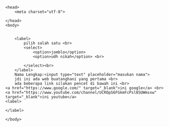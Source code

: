 
<!DOCTYPE html>
<html>

    <head>
        <meta charset="utf-8">

    </head>
    <body>


        <label>
            pilih salah satu <br>
            <select>
                <option>jomblo</option>
                <option>udh nikah</option> <br>
                
            </select><br>
        </label>
        Nama Lengkap:<input type="text" placeholder="masukan nama">
        jdi ini ada web buatanghani yang pertama <br>
        ada beberapa link silakan pencet di bawah ini <br>
    <a href="https://www.google.com/" target="_blank">ini google</a> <br>
    <a href="https://www.youtube.com/channel/UCROpS6FGkmFcPsl8SUWmsxw" target="_blank">ini youtube</a>
    <label>

    </label>

    </body>
</html>
